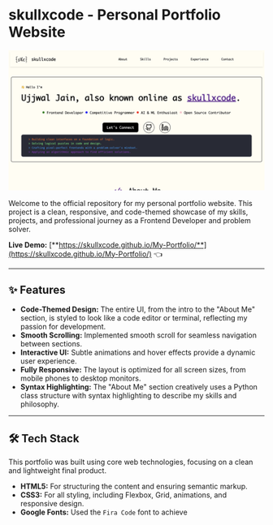 # skullxcode - Personal Portfolio Website

![Portfolio Screenshot](website-img.png)

Welcome to the official repository for my personal portfolio website. This project is a clean, responsive, and code-themed showcase of my skills, projects, and professional journey as a Frontend Developer and problem solver.

**Live Demo:** [**https://skullxcode.github.io/My-Portfolio/**](https://skullxcode.github.io/My-Portfolio/) 👈

---

## ✨ Features

-   **Code-Themed Design:** The entire UI, from the intro to the "About Me" section, is styled to look like a code editor or terminal, reflecting my passion for development.
-   **Smooth Scrolling:** Implemented smooth scroll for seamless navigation between sections.
-   **Interactive UI:** Subtle animations and hover effects provide a dynamic user experience.
-   **Fully Responsive:** The layout is optimized for all screen sizes, from mobile phones to desktop monitors.
-   **Syntax Highlighting:** The "About Me" section creatively uses a Python class structure with syntax highlighting to describe my skills and philosophy.

---

## 🛠️ Tech Stack

This portfolio was built using core web technologies, focusing on a clean and lightweight final product.

-   **HTML5:** For structuring the content and ensuring semantic markup.
-   **CSS3:** For all styling, including Flexbox, Grid, animations, and responsive design.
-   **Google Fonts:** Used the `Fira Code` font to achieve
